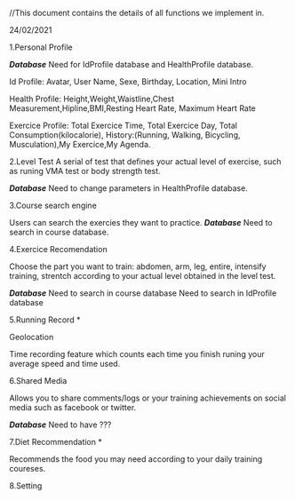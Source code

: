 //This document contains the details of all functions we implement in.

24/02/2021

1.Personal Profile 
 
 ***Database***
 Need for IdProfile database and HealthProfile database.
 
  Id Profile: Avatar, User Name, Sexe, Birthday, Location, Mini Intro
  
  Health Profile: Height,Weight,Waistline,Chest Measurement,Hipline,BMI,Resting Heart Rate, Maximum Heart Rate
  
  Exercice Profile: Total Exercice Time, Total Exercice Day, Total Consumption(kilocalorie), History:(Running, Walking, Bicycling, Musculation),My Exercice,My Agenda.  
  
2.Level Test 
  A serial of test that defines your actual level of exercise, such as runing VMA test or body strength test.
  
  ***Database***
  Need to change parameters in HealthProfile database.

3.Course search engine 

  Users can search the exercies they want to practice.
  ***Database***
  Need to search in course database.

4.Exercice Recomendation 

  Choose the part you want to train: abdomen, arm, leg, entire,  intensify training, strentch according to your actual level obtained in the level test.
  
  ***Database***
  Need to search in course database
  Need to search in IdProfile database

5.Running Record *

  Geolocation
  
  Time recording feature which counts each time you finish runing your average speed and time used.

6.Shared Media 

  Allows you to share comments/logs or your training achievements on social media such as facebook or twitter.
  
  ***Database***
  Need to have ???

7.Diet Recommendation *

  Recommends the food you may need according to your daily training coureses.

8.Setting 
